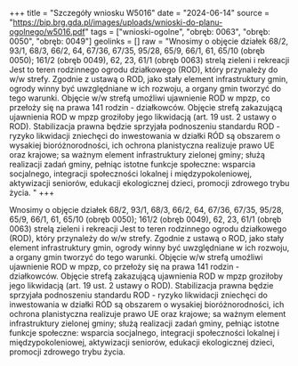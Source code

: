 +++
title = "Szczegóły wniosku W5016"
date = "2024-06-14"
source = "https://bip.brg.gda.pl/images/uploads/wnioski-do-planu-ogolnego/w5016.pdf"
tags = ["wnioski-ogolne", "obręb: 0063", "obręb: 0050", "obręb: 0049"]
geolinks = []
raw = "Wnosimy o objęcie działek 68/2, 93/1, 68/3, 66/2, 64, 67/36, 67/35, 95/28, 65/9, 66/1, 61, 65/10 (obręb 0050); 161/2 (obręb 0049), 62, 23, 61/1 (obręb 0063) strelą zieleni i rekreacji Jest to teren rodzinnego ogrodu działkowego (ROD), który przynależy do w/w strefy. Zgodnie z ustawą o ROD, jako stały element infrastruktury gmin, ogrody winny być uwzględniane w ich rozwoju, a organy gmin tworzyć do tego warunki. Objęcie w/w strefą umoźliwi ujawnienie ROD w mpzp, co przełoży się na prawa 141 rodzin - działkowców. Objęcie strefą zakazującą ujawnienia ROD w mpzp groziłoby jego likwidacją (art. 19 ust. 2 ustawy o ROD). Stabilizacja prawna będzie sprzyjała podnoszeniu standardu ROD - ryzyko likwidacji zniechęci do inwestowania w działki RÓD są obszarem o wysakiej bioróżnorodności, ich ochrona planistyczna realizuje prawo UE oraz krajowe; sa ważnym element infrastruktury zielonej gminy; służą realizacji zadań gminy, pełniąc istotne funkcje społeczne: wsparcia socjalnego, integracji społeczności lokalnej i międzypokoleniowej, aktywizacji seniorów, edukacji ekologicznej dzieci, promocji zdrowego trybu życia. "
+++

Wnosimy o objęcie działek 68/2, 93/1, 68/3, 66/2, 64, 67/36, 67/35, 95/28, 65/9, 66/1, 61, 65/10
(obręb 0050); 161/2 (obręb 0049), 62, 23, 61/1 (obręb 0063) strelą zieleni i rekreacji Jest to teren
rodzinnego ogrodu działkowego (ROD), który przynależy do w/w strefy. Zgodnie z ustawą o ROD, jako stały
element infrastruktury gmin, ogrody winny być uwzględniane w ich rozwoju, a organy gmin tworzyć do tego
warunki. Objęcie w/w strefą umoźliwi ujawnienie ROD w mpzp, co przełoży się na prawa 141 rodzin -
działkowców. Objęcie strefą zakazującą ujawnienia ROD w mpzp groziłoby jego likwidacją (art. 19 ust. 2
ustawy o ROD). Stabilizacja prawna będzie sprzyjała podnoszeniu standardu ROD - ryzyko likwidacji
zniechęci do inwestowania w działki RÓD są obszarem o wysakiej bioróżnorodności, ich ochrona
planistyczna realizuje prawo UE oraz krajowe; sa ważnym element infrastruktury zielonej gminy; służą
realizacji zadań gminy, pełniąc istotne funkcje społeczne: wsparcia socjalnego, integracji społeczności
lokalnej i międzypokoleniowej, aktywizacji seniorów, edukacji ekologicznej dzieci, promocji zdrowego trybu
życia.




